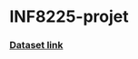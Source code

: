 # INF8225-projet

### [Dataset link](https://drive.google.com/file/d/1J1UJrs2-916ttH3kS1FvPidCWk4b2fru/view?usp=sharing)

